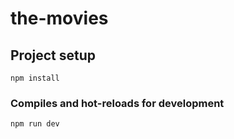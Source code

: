 # the-movies

## Project setup
```
npm install
```

### Compiles and hot-reloads for development
```
npm run dev
```
